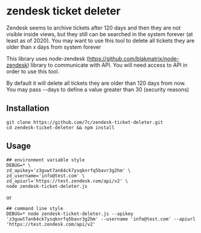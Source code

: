 # zendesk ticket deleter

Zendesk seems to archive tickets after 120 days and then they are not visible inside views, but they still can be searched in the system forever (at least as of 2020). You may want to use this tool to delete all tickets they are older than x days from system forever

This library uses node-zendesk (https://github.com/blakmatrix/node-zendesk) library to communicate with API. You will need access to API in order to use this tool.


By default it will delete all tickets they are older than 120 days from now. You may pass --days <integer> to define a value greater than 30 (security reasons)

## Installation
```
git clone https://github.com/7c/zendesk-ticket-deleter.git
cd zendesk-ticket-deleter && npm install
```

## Usage
```
## environment variable style
DEBUG=* \
zd_apikey='z3guwt7an64ck7ysqknrfq5bavr3g2hm' \
zd_username='info@test.com' \
zd_apiurl='https://test.zendesk.com/api/v2' \
node zendesk-ticket-deleter.js 
```

or

```
## command line style
DEBUG=* node zendesk-ticket-deleter.js --apikey 'z3guwt7an64ck7ysqknrfq5bavr3g2hm' --username 'info@test.com' --apiurl 'https://test.zendesk.com/api/v2'
```


